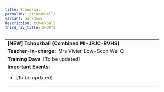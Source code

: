 ```yaml
---
title: Tchoukball
permalink: /tchoukball/
variant: markdown
description: tchoukball
third_nav_title: SPORTS
---
```

<table border="0" cellspacing="0" cellpadding="0">
<tbody>
<tr>
<td width="616"><strong>[NEW] Tchoukball (Combined MI-JPJC-RVHS)</strong></td>
</tr>
<tr>
<td width="616"><strong>Teacher-in-charge:</strong>&nbsp; Mrs Vivien Low-Soon Wei Qi</td>
</tr>
<tr>
<td width="616"><strong>Training Days:</strong>&nbsp;[To be updated]</td>
</tr>
<tr>
<td width="616"><strong>Important Events:</strong><br>
<ul>
<li>[To be updated]</li>
</ul>
</td>
</tr>

</tbody>
</table>